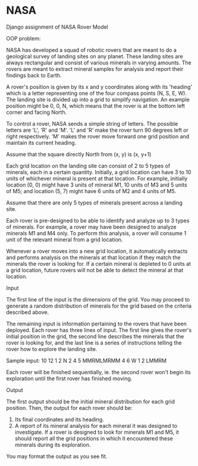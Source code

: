 # NASA
Django assignment of NASA Rover Model



OOP problem:


NASA has developed a squad of robotic rovers that are meant to do a geological survey of landing sites on any planet. These landing sites are always rectangular and consist of various minerals in varying amounts. The rovers are meant to extract mineral samples for analysis and report their findings back to Earth.

A rover's position is given by its x and y coordinates along with its 'heading' which is a letter representing one of the four compass points (N, S, E, W). The landing site is divided up into a grid to simplify navigation. An example position might be 0, 0, N, which means that the rover is at the bottom left corner and facing North.

To control a rover, NASA sends a simple string of letters. The possible letters are 'L', 'R' and 'M'. 'L' and 'R' make the rover turn 90 degrees left or right respectively. 'M' makes the rover move forward one grid position and maintain its current heading.

Assume that the square directly North from (x, y) is (x, y+1)

Each grid location on the landing site can consist of 2 to 5 types of minerals, each in a certain quantity. Initially, a grid location can have 3 to 10 units of whichever mineral is present at that location. For example, initially location (0, 0) might have 3 units of mineral M1, 10 units of M3 and 5 units of M5; and location (5, 7) might have 6 units of M2 and 4 units of M5.

Assume that there are only 5 types of minerals present across a landing site.

Each rover is pre-designed to be able to identify and analyze up to 3 types of minerals. For example, a rover may have been designed to analyze minerals M1 and M4 only. To perform this analysis, a rover will consume 1 unit of the relevant mineral from a grid location. 

Whenever a rover moves into a new grid location, it automatically extracts and performs analysis on the minerals at that location if they match the minerals the rover is looking for. If a certain mineral is depleted to 0 units at a grid location, future rovers will not be able to detect the mineral at that location.


Input

The first line of the input is the dimensions of the grid. You may proceed to generate a random distribution of minerals for the grid based on the criteria described above.

The remaining input is information pertaining to the rovers that have been deployed. Each rover has three lines of input. The first line gives the rover's initial position in the grid, the second line describes the minerals that the rover is looking for, and the last line is a series of instructions telling the rover how to explore the landing site. 

Sample input:
10 12 
1 2 N 
2 4 5
MMRMLMRMM
4 6 W
1 2
LMMRM

Each rover will be finished sequentially, ie. the second rover won't begin its exploration until the first rover has finished moving.


Output 

The first output should be the initial mineral distribution for each grid position.
Then, the output for each rover should be:
1. Its final coordinates and its heading.
2. A report of its mineral analysis for each mineral it was designed to investigate. If a rover is designed to look for minerals M1 and M5, it should report all the grid positions in which it encountered these minerals during its exploration.

You may format the output as you see fit.

